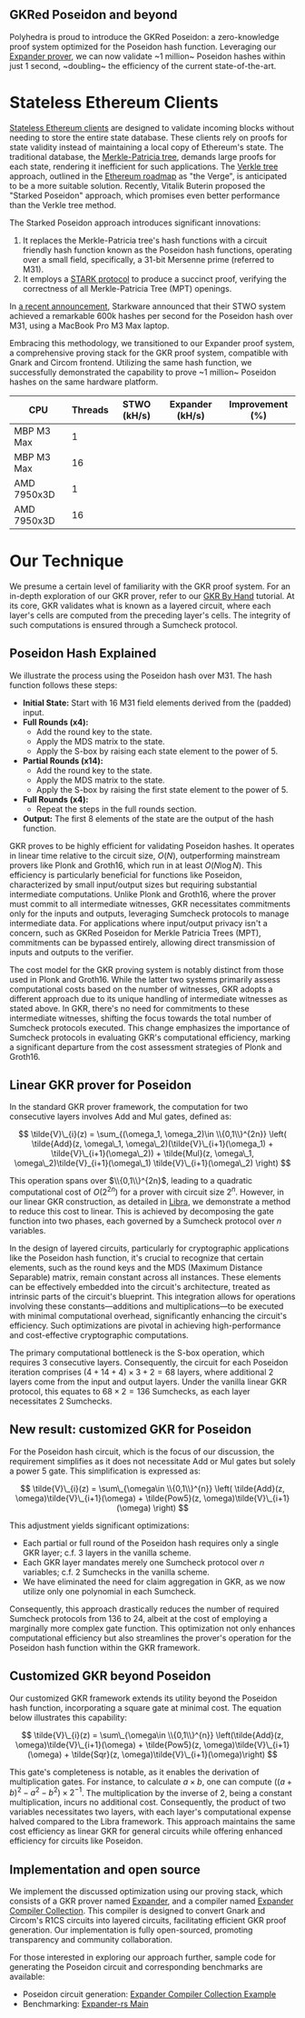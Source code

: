 GKRed Poseidon and beyond
------

Polyhedra is proud to introduce the GKRed Poseidon: a zero-knowledge proof system optimized for the Poseidon hash function. Leveraging our [Expander prover](https://github.com/PolyhedraZK/Expander-rs), we can now validate ~1 million~ Poseidon hashes within just 1 second, ~doubling~ the efficiency of the current state-of-the-art.

# Stateless Ethereum Clients

[Stateless Ethereum clients](https://consensys.io/blog/modelling-stateless-ethereum-a-journey-into-the-unknown) are designed to validate incoming blocks without needing to store the entire state database. These clients rely on proofs for state validity instead of maintaining a local copy of Ethereum's state. The traditional database, the [Merkle-Patricia tree](https://ethereum.org/en/developers/docs/data-structures-and-encoding/patricia-merkle-trie/), demands large proofs for each state, rendering it inefficient for such applications. The [Verkle tree](https://ethereum.org/en/roadmap/verkle-trees/) approach, outlined in the [Ethereum roadmap](https://x.com/VitalikButerin/status/1741190491578810445) as "the Verge", is anticipated to be a more suitable solution. Recently, Vitalik Buterin proposed the "Starked Poseidon" approach, which promises even better performance than the Verkle tree method.

The Starked Poseidon approach introduces significant innovations:
1. It replaces the Merkle-Patricia tree's hash functions with a circuit friendly hash function known as the Poseidon hash functions, operating over a small field, specifically, a 31-bit Mersenne prime (referred to M31).
2. It employs a [STARK protocol](https://eprint.iacr.org/2018/046) to produce a succinct proof, verifying the correctness of all Merkle-Patricia Tree (MPT) openings.

In [a recent announcement](https://starkware.co/blog/starkware-new-proving-record/), Starkware announced that their STWO system achieved a remarkable 600k hashes per second for the Poseidon hash over M31, using a MacBook Pro M3 Max laptop.

Embracing this methodology, we transitioned to our Expander proof system, a comprehensive proving stack for the GKR proof system, compatible with Gnark and Circom frontend. Utilizing the same hash function, we successfully demonstrated the capability to prove ~1 million~ Poseidon hashes on the same hardware platform.

| CPU           | Threads | STWO (kH/s) | Expander (kH/s) | Improvement (%) |
|---------------|---------|-------------|-----------------|-----------------|
| MBP M3 Max    | 1       |             |                 |                 |
| MBP M3 Max    | 16      |             |                 |                 |
| AMD 7950x3D   | 1       |             |                 |                 |
| AMD 7950x3D   | 16      |             |                 |                 |

# Our Technique
We presume a certain level of familiarity with the GKR proof system. For an in-depth exploration of our GKR prover, refer to our [GKR By Hand](https://github.com/PolyhedraZK/blogs/blob/gkr-poseidon/blogs/gkr-by-hand.md) tutorial.
At its core, GKR validates what is known as a layered circuit, where each layer's cells are computed from the preceding layer's cells. The integrity of such computations is ensured through a Sumcheck protocol. 

## Poseidon Hash Explained

We illustrate the process using the Poseidon hash over M31. The hash function follows these steps:
- **Initial State:** Start with 16 M31 field elements derived from the (padded) input. 
- **Full Rounds (x4):**
    - Add the round key to the state.
    - Apply the MDS matrix to the state.
    - Apply the S-box by raising each state element to the power of 5.
- **Partial Rounds (x14):**
    - Add the round key to the state.
    - Apply the MDS matrix to the state.
    - Apply the S-box by raising the first state element to the power of 5.
- **Full Rounds (x4):**
    - Repeat the steps in the full rounds section.
- **Output:** The first 8 elements of the state are the output of the hash function.

GKR proves to be highly efficient for validating Poseidon hashes. It operates in linear time relative to the circuit size, $O(N)$, outperforming mainstream provers like Plonk and Groth16, which run in at least $O(N\log N)$. This efficiency is particularly beneficial for functions like Poseidon, characterized by small input/output sizes but requiring substantial intermediate computations. Unlike Plonk and Groth16, where the prover must commit to all intermediate witnesses, GKR necessitates commitments only for the inputs and outputs, leveraging Sumcheck protocols to manage intermediate data. For applications where input/output privacy isn't a concern, such as GKRed Poseidon for Merkle Patricia Trees (MPT), commitments can be bypassed entirely, allowing direct transmission of inputs and outputs to the verifier.

The cost model for the GKR proving system is notably distinct from those used in Plonk and Groth16. While the latter two systems primarily assess computational costs based on the number of witnesses, GKR adopts a different approach due to its unique handling of intermediate witnesses as stated above. In GKR, there's no need for commitments to these intermediate witnesses, shifting the focus towards the total number of Sumcheck protocols executed. This change emphasizes the importance of Sumcheck protocols in evaluating GKR's computational efficiency, marking a significant departure from the cost assessment strategies of Plonk and Groth16.

## Linear GKR prover for Poseidon
In the standard GKR prover framework, the computation for two consecutive layers involves Add and Mul gates, defined as:

$$
\tilde{V}\_{i}(z) = \sum_{(\omega_1, \omega_2)\in \\{0,1\\}^{2n}} \left(
\tilde{Add}(z, \omega\_1, \omega\_2)(\tilde{V}\_{i+1}(\omega_1) + \tilde{V}\_{i+1}(\omega\_2)) + \tilde{Mul}(z, \omega\_1, \omega\_2)\tilde{V}_{i+1}(\omega\_1) \tilde{V}\_{i+1}(\omega\_2) \right)
$$

This operation spans over $\\{0,1\\}^{2n}$, leading to a quadratic computational cost of $O(2^{2n})$ for a prover with circuit size $2^n$. However, in our linear GKR construction, as detailed in [Libra](https://eprint.iacr.org/2019/317.pdf), we demonstrate a method to reduce this cost to linear. This is achieved by decomposing the gate function into two phases, each governed by a Sumcheck protocol over $n$ variables.

In the design of layered circuits, particularly for cryptographic applications like the Poseidon hash function, it's crucial to recognize that certain elements, such as the round keys and the MDS (Maximum Distance Separable) matrix, remain constant across all instances. These elements can be effectively embedded into the circuit's architecture, treated as intrinsic parts of the circuit's blueprint. This integration allows for operations involving these constants—additions and multiplications—to be executed with minimal computational overhead, significantly enhancing the circuit's efficiency. Such optimizations are pivotal in achieving high-performance and cost-effective cryptographic computations.

The primary computational bottleneck is the S-box operation, which requires 3 consecutive layers. Consequently, the circuit for each Poseidon iteration comprises $(4 + 14 + 4) \times 3 + 2 = 68$ layers, where additional 2 layers come from the input and output layers. Under the vanilla linear GKR protocol, this equates to $68 \times 2 = 136$ Sumchecks, as each layer necessitates $2$ Sumchecks.

## New result: customized GKR for Poseidon

For the Poseidon hash circuit, which is the focus of our discussion, the requirement simplifies as it does not necessitate Add or Mul gates but solely a power 5 gate. This simplification is expressed as:

$$
\tilde{V}\_{i}(z) = \sum\_{\omega\in \\{0,1\\}^{n}} \left(
\tilde{Add}(z, \omega)\tilde{V}\_{i+1}(\omega) +
\tilde{Pow5}(z, \omega)\tilde{V}\_{i+1}(\omega) \right)
$$

This adjustment yields significant optimizations:
- Each partial or full round of the Poseidon hash requires only a single GKR layer; c.f. 3 layers in the vanilla scheme.
- Each GKR layer mandates merely one Sumcheck protocol over $n$ variables; c.f. 2 Sumchecks in the vanilla scheme.
- We have eliminated the need for claim aggregation in GKR, as we now utilize only one polynomial in each Sumcheck.

Consequently, this approach drastically reduces the number of required Sumcheck protocols from 136 to 24, albeit at the cost of employing a marginally more complex gate function. This optimization not only enhances computational efficiency but also streamlines the prover's operation for the Poseidon hash function within the GKR framework.

## Customized GKR beyond Poseidon

Our customized GKR framework extends its utility beyond the Poseidon hash function, incorporating a square gate at minimal cost. The equation below illustrates this capability:

$$
\tilde{V}\_{i}(z) = \sum\_{\omega\in \\{0,1\\}^{n}} \left(\tilde{Add}(z, \omega)\tilde{V}\_{i+1}(\omega) +
\tilde{Pow5}(z, \omega)\tilde{V}\_{i+1}(\omega)  + \tilde{Sqr}(z, \omega)\tilde{V}\_{i+1}(\omega)\right)
$$

This gate's completeness is notable, as it enables the derivation of multiplication gates. For instance, to calculate $a \times b$, one can compute $((a+b)^2 - a^2 - b^2) \times 2^{-1}$. The multiplication by the inverse of 2, being a constant multiplication, incurs no additional cost. Consequently, the product of two variables necessitates two layers, with each layer's computational expense halved compared to the Libra framework. This approach maintains the same cost efficiency as linear GKR for general circuits while offering enhanced efficiency for circuits like Poseidon.

## Implementation and open source

We implement the discussed optimization using our proving stack, which consists of a GKR prover named [Expander](https://github.com/PolyhedraZK/Expander-rs), and a compiler named [Expander Compiler Collection](https://github.com/PolyhedraZK/ExpanderCompilerCollection). This compiler is designed to convert Gnark and Circom's R1CS circuits into layered circuits, facilitating efficient GKR proof generation. Our implementation is fully open-sourced, promoting transparency and community collaboration.

For those interested in exploring our approach further, sample code for generating the Poseidon circuit and corresponding benchmarks are available:
- Poseidon circuit generation: [Expander Compiler Collection Example](https://github.com/PolyhedraZK/ExpanderCompilerCollection/blob/master/examples/poseidon_m31/main.go)
- Benchmarking: [Expander-rs Main](https://github.com/PolyhedraZK/Expander-rs/blob/main/src/main.rs)
